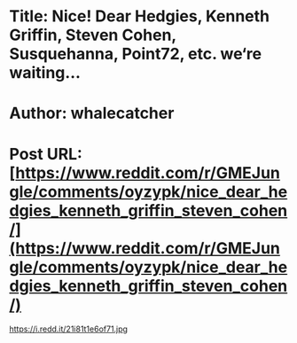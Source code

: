 # Title: Nice! Dear Hedgies, Kenneth Griffin, Steven Cohen, Susquehanna, Point72, etc. we‘re waiting…
# Author: whalecatcher
# Post URL: [https://www.reddit.com/r/GMEJungle/comments/oyzypk/nice_dear_hedgies_kenneth_griffin_steven_cohen/](https://www.reddit.com/r/GMEJungle/comments/oyzypk/nice_dear_hedgies_kenneth_griffin_steven_cohen/)


https://i.redd.it/21i81t1e6of71.jpg